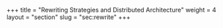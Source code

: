 +++
title = "Rewriting Strategies and Distributed Architecture"
weight = 4
layout = "section"
slug = "sec:rewrite"
+++